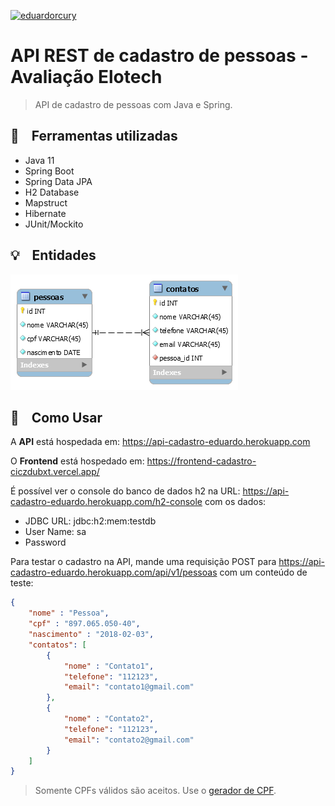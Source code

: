 [![eduardorcury](https://circleci.com/gh/eduardorcury/api-cadastro.svg?style=svg)](https://circleci.com/gh/eduardorcury/api-cadastro)

# API REST de cadastro de pessoas - Avaliação Elotech

> API de cadastro de pessoas com Java e Spring.

## :wrench: &nbsp;&nbsp; Ferramentas utilizadas

- Java 11
- Spring Boot
- Spring Data JPA
- H2 Database
- Mapstruct
- Hibernate
- JUnit/Mockito

## :bulb: &nbsp;&nbsp; Entidades

![foto](https://github.com/eduardorcury/api-cadastro/blob/master/api-elotech.png)

## :mag_right: &nbsp;&nbsp; Como Usar

A **API** está hospedada em: https://api-cadastro-eduardo.herokuapp.com

O **Frontend** está hospedado em: https://frontend-cadastro-ciczdubxt.vercel.app/

É possível ver o console do banco de dados h2 na URL: https://api-cadastro-eduardo.herokuapp.com/h2-console com os dados:
- JDBC URL: jdbc:h2:mem:testdb
- User Name: sa
- Password

Para testar o cadastro na API, mande uma requisição POST para https://api-cadastro-eduardo.herokuapp.com/api/v1/pessoas com um conteúdo de teste:
```json
{
	"nome" : "Pessoa",
	"cpf" : "897.065.050-40",
	"nascimento" : "2018-02-03",
	"contatos": [
		{
			"nome" : "Contato1",
			"telefone": "112123",
			"email": "contato1@gmail.com"
		},
		{
			"nome" : "Contato2",
			"telefone": "112123",
			"email": "contato2@gmail.com"
		}
	]
}
```
> Somente CPFs válidos são aceitos. Use o [gerador de CPF](https://www.4devs.com.br/gerador_de_cpf).
